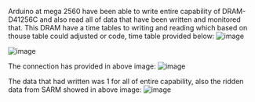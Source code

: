 Arduino at mega 2560 have been able to write entire capability of DRAM-D41256C and also  read all of data that have been written and monitored that.
This DRAM have a time tables to writing and reading which based on thouse table could adjusted or code, time table provided below:
![image](https://github.com/user-attachments/assets/be9c12b1-d242-4a2d-a2bc-0bebe11a5262)

![image](https://github.com/user-attachments/assets/508afcb8-78a3-49b5-bc8c-797f8f53be80)

The connection has provided in above image:
![image](https://github.com/user-attachments/assets/d892d3c4-ad27-4813-b299-6ea7531331f2)

The data that had written was 1 for all of entire capability, also the ridden data from SARM showed in above image:
![image](https://github.com/user-attachments/assets/e43304b5-24e9-4911-a7c7-78a477c6674e)

